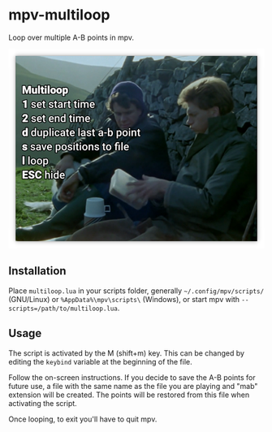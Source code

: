 # mpv-multiloop
Loop over multiple A-B points in mpv.

![screenshot](/img/screenshot.png)

## Installation
Place `multiloop.lua` in your scripts folder, generally `~/.config/mpv/scripts/` (GNU/Linux) or `%AppData%\mpv\scripts\` (Windows), or start mpv with `--scripts=/path/to/multiloop.lua`.

## Usage
The script is activated by the M (shift+m) key. This can be changed by editing the `keybind` variable at the beginning of the file.

Follow the on-screen instructions.
If you decide to save the A-B points for future use, a file with the same name as the file you are playing and "mab" extension will be created. The points will be restored from this file when activating the script.

Once looping, to exit you'll have to quit mpv.
